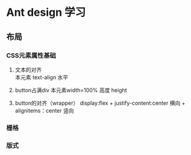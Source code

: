 # Ant design 学习

## 布局

### CSS元素属性基础

1. 文本的对齐  
	本元素 	             text-align  水平
1. button占满div
	本元素width=100%
	高度 height

1. button的对齐（wrapper）
	display:flex
		+ justify-content:center 横向
		+ alignitems：center 竖向

### 栅格

### 版式